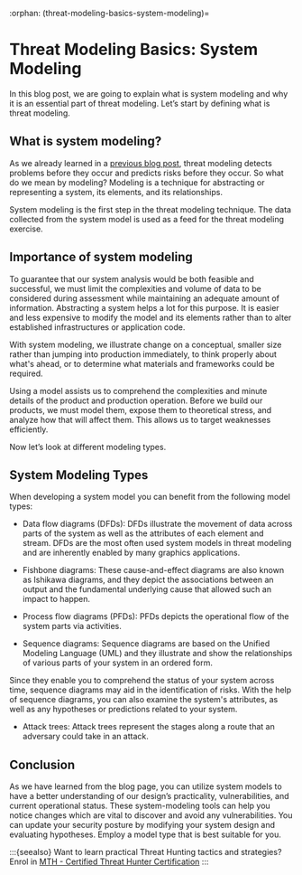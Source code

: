 :orphan:
(threat-modeling-basics-system-modeling)=
# Threat Modeling Basics: System Modeling
 
In this blog post, we are going to explain what is system modeling and why it is an essential part of threat modeling. Let’s start by defining what is threat modeling.

## What is system modeling?

As we already learned in a [previous blog post](a-general-overview-of-threat-modeling-workflow), threat modeling detects problems before they occur and predicts risks before they occur. So what do we mean by modeling? Modeling is a technique for abstracting or representing a system, its elements, and its relationships.

System modeling is the first step in the threat modeling technique. The data collected from the system model is used as a feed for the threat modeling exercise.

## Importance of system modeling

To guarantee that our system analysis would be both feasible and successful, we must limit the complexities and volume of data to be considered during assessment while maintaining an adequate amount of information. Abstracting a system helps a lot for this purpose. It is easier and less expensive to modify the model and its elements rather than to alter established infrastructures or application code.

With system modeling, we illustrate change on a conceptual, smaller size rather than jumping into production immediately, to think properly about what's ahead, or to determine what materials and frameworks could be required.

Using a model assists us to comprehend the complexities and minute details of the product and production operation. Before we build our products, we must model them, expose them to theoretical stress, and analyze how that will affect them. This allows us to target weaknesses efficiently.

Now let’s look at different modeling types.

## System Modeling Types

When developing a system model you can benefit from the following model types:

- Data flow diagrams (DFDs): DFDs illustrate the movement of data across parts of the system as well as the attributes of each element and stream. DFDs are the most often used system models in threat modeling and are inherently enabled by many graphics applications.

- Fishbone diagrams: These cause-and-effect diagrams are also known as Ishikawa diagrams, and they depict the associations between an output and the fundamental underlying cause that allowed such an impact to happen.

- Process flow diagrams (PFDs): PFDs depicts the operational flow of the system parts via activities.

- Sequence diagrams: Sequence diagrams are based on the Unified Modeling Language (UML) and they illustrate and show the relationships of various parts of your system in an ordered form.

Since they enable you to comprehend the status of your system across time, sequence diagrams may aid in the identification of risks. With the help of sequence diagrams, you can also examine the system's attributes, as well as any hypotheses or predictions related to your system.

- Attack trees: Attack trees represent the stages along a route that an adversary could take in an attack.

## Conclusion

As we have learned from the blog page, you can utilize system models to have a better understanding of our design’s practicality, vulnerabilities, and current operational status. These system-modeling tools can help you notice changes which are vital to discover and avoid any vulnerabilities. You can update your security posture by modifying your system design and evaluating hypotheses. Employ a model type that is best suitable for you.

:::{seealso}
Want to learn practical Threat Hunting tactics and strategies? Enrol in [MTH - Certified Threat Hunter Certification](https://www.mosse-institute.com/certifications/mth-certified-threat-hunter.html)
:::